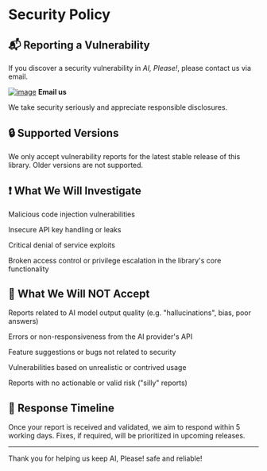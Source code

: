 # Security Policy

## 📬 Reporting a Vulnerability

If you discover a security vulnerability in *AI, Please!*, please contact us via email. 

[![image](https://github.com/user-attachments/assets/e4e8c35b-9547-45a5-b18a-f29745de52c0)](mailto:d4vidthedev@gmail.com) **Email us**

We take security seriously and appreciate responsible disclosures.

## 🔒 Supported Versions

We only accept vulnerability reports for the latest stable release of this library. Older versions are not supported.

## ❗ What We Will Investigate

Malicious code injection vulnerabilities

Insecure API key handling or leaks

Critical denial of service exploits

Broken access control or privilege escalation in the library's core functionality

## 🚫 What We Will NOT Accept

Reports related to AI model output quality (e.g. "hallucinations", bias, poor answers)

Errors or non-responsiveness from the AI provider's API

Feature suggestions or bugs not related to security

Vulnerabilities based on unrealistic or contrived usage

Reports with no actionable or valid risk ("silly" reports)

## 🔁 Response Timeline

Once your report is received and validated, we aim to respond within 5 working days. Fixes, if required, will be prioritized in upcoming releases.
___
Thank you for helping us keep AI, Please! safe and reliable!
